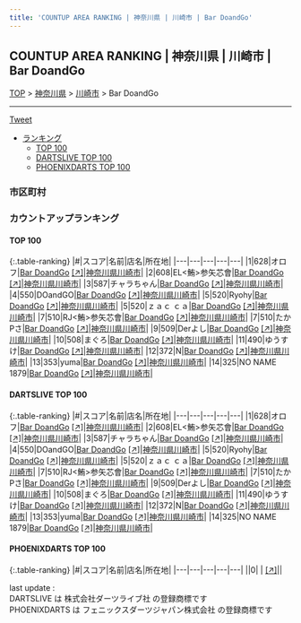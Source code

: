 ```yaml
---
title: 'COUNTUP AREA RANKING | 神奈川県 | 川崎市 | Bar DoandGo'
---
```

## COUNTUP AREA RANKING | 神奈川県 | 川崎市 | Bar DoandGo

[TOP](/darts/rank/) > [神奈川県](/darts/rank/神奈川県/) > [川崎市](/darts/rank/神奈川県/川崎市/) > Bar DoandGo

___

<a href="https://twitter.com/share?ref_src=twsrc%5Etfw" data-text="COUNTUP AREA RANKING | 神奈川県川崎市Bar DoandGo" class="twitter-share-button" data-hashtags="DARTSLIVE,PHOENIXDARTS,darts,ダーツ" data-show-count="false">Tweet</a>

* [ランキング](#カウントアップランキング)
    * [TOP 100](#top-100)
    * [DARTSLIVE TOP 100](#dartslive-top-100)
    * [PHOENIXDARTS TOP 100](#phoenixdarts-top-100)

### 市区町村

<ul>

</ul>

### カウントアップランキング

#### TOP 100



{:.table-ranking}
|#|スコア|名前|店名|所在地|
|---|---|---|---|---|
|1|628|<span class="rank-name-dl">オロフ</span>|<a href="/darts/rank/shops/3b8c6594312d1d305f9f3321c1147265.html">Bar DoandGo</a> <a href="https://search.dartslive.com/jp/shop/3b8c6594312d1d305f9f3321c1147265">[↗]</a>|<a href="/darts/rank/神奈川県/川崎市">神奈川県川崎市</a>|
|2|608|<span class="rank-name-dl">EL&lt;鮪&gt;参矢芯會</span>|<a href="/darts/rank/shops/3b8c6594312d1d305f9f3321c1147265.html">Bar DoandGo</a> <a href="https://search.dartslive.com/jp/shop/3b8c6594312d1d305f9f3321c1147265">[↗]</a>|<a href="/darts/rank/神奈川県/川崎市">神奈川県川崎市</a>|
|3|587|<span class="rank-name-dl">チャラちゃん</span>|<a href="/darts/rank/shops/3b8c6594312d1d305f9f3321c1147265.html">Bar DoandGo</a> <a href="https://search.dartslive.com/jp/shop/3b8c6594312d1d305f9f3321c1147265">[↗]</a>|<a href="/darts/rank/神奈川県/川崎市">神奈川県川崎市</a>|
|4|550|<span class="rank-name-dl">DOandGO</span>|<a href="/darts/rank/shops/3b8c6594312d1d305f9f3321c1147265.html">Bar DoandGo</a> <a href="https://search.dartslive.com/jp/shop/3b8c6594312d1d305f9f3321c1147265">[↗]</a>|<a href="/darts/rank/神奈川県/川崎市">神奈川県川崎市</a>|
|5|520|<span class="rank-name-dl">Ryohy</span>|<a href="/darts/rank/shops/3b8c6594312d1d305f9f3321c1147265.html">Bar DoandGo</a> <a href="https://search.dartslive.com/jp/shop/3b8c6594312d1d305f9f3321c1147265">[↗]</a>|<a href="/darts/rank/神奈川県/川崎市">神奈川県川崎市</a>|
|5|520|<span class="rank-name-dl">ｚａｃ ｃａ</span>|<a href="/darts/rank/shops/3b8c6594312d1d305f9f3321c1147265.html">Bar DoandGo</a> <a href="https://search.dartslive.com/jp/shop/3b8c6594312d1d305f9f3321c1147265">[↗]</a>|<a href="/darts/rank/神奈川県/川崎市">神奈川県川崎市</a>|
|7|510|<span class="rank-name-dl">RJ&lt;鮪&gt;参矢芯會</span>|<a href="/darts/rank/shops/3b8c6594312d1d305f9f3321c1147265.html">Bar DoandGo</a> <a href="https://search.dartslive.com/jp/shop/3b8c6594312d1d305f9f3321c1147265">[↗]</a>|<a href="/darts/rank/神奈川県/川崎市">神奈川県川崎市</a>|
|7|510|<span class="rank-name-dl">たかPさ</span>|<a href="/darts/rank/shops/3b8c6594312d1d305f9f3321c1147265.html">Bar DoandGo</a> <a href="https://search.dartslive.com/jp/shop/3b8c6594312d1d305f9f3321c1147265">[↗]</a>|<a href="/darts/rank/神奈川県/川崎市">神奈川県川崎市</a>|
|9|509|<span class="rank-name-dl">Derよし</span>|<a href="/darts/rank/shops/3b8c6594312d1d305f9f3321c1147265.html">Bar DoandGo</a> <a href="https://search.dartslive.com/jp/shop/3b8c6594312d1d305f9f3321c1147265">[↗]</a>|<a href="/darts/rank/神奈川県/川崎市">神奈川県川崎市</a>|
|10|508|<span class="rank-name-dl">まぐろ</span>|<a href="/darts/rank/shops/3b8c6594312d1d305f9f3321c1147265.html">Bar DoandGo</a> <a href="https://search.dartslive.com/jp/shop/3b8c6594312d1d305f9f3321c1147265">[↗]</a>|<a href="/darts/rank/神奈川県/川崎市">神奈川県川崎市</a>|
|11|490|<span class="rank-name-dl">ゆうすけ</span>|<a href="/darts/rank/shops/3b8c6594312d1d305f9f3321c1147265.html">Bar DoandGo</a> <a href="https://search.dartslive.com/jp/shop/3b8c6594312d1d305f9f3321c1147265">[↗]</a>|<a href="/darts/rank/神奈川県/川崎市">神奈川県川崎市</a>|
|12|372|<span class="rank-name-dl">N</span>|<a href="/darts/rank/shops/3b8c6594312d1d305f9f3321c1147265.html">Bar DoandGo</a> <a href="https://search.dartslive.com/jp/shop/3b8c6594312d1d305f9f3321c1147265">[↗]</a>|<a href="/darts/rank/神奈川県/川崎市">神奈川県川崎市</a>|
|13|353|<span class="rank-name-dl">yuma</span>|<a href="/darts/rank/shops/3b8c6594312d1d305f9f3321c1147265.html">Bar DoandGo</a> <a href="https://search.dartslive.com/jp/shop/3b8c6594312d1d305f9f3321c1147265">[↗]</a>|<a href="/darts/rank/神奈川県/川崎市">神奈川県川崎市</a>|
|14|325|<span class="rank-name-dl">NO NAME 1879</span>|<a href="/darts/rank/shops/3b8c6594312d1d305f9f3321c1147265.html">Bar DoandGo</a> <a href="https://search.dartslive.com/jp/shop/3b8c6594312d1d305f9f3321c1147265">[↗]</a>|<a href="/darts/rank/神奈川県/川崎市">神奈川県川崎市</a>|


#### DARTSLIVE TOP 100



{:.table-ranking}
|#|スコア|名前|店名|所在地|
|---|---|---|---|---|
|1|628|<span class="rank-name-dl">オロフ</span>|<a href="/darts/rank/shops/3b8c6594312d1d305f9f3321c1147265.html">Bar DoandGo</a> <a href="https://search.dartslive.com/jp/shop/3b8c6594312d1d305f9f3321c1147265">[↗]</a>|<a href="/darts/rank/神奈川県/川崎市">神奈川県川崎市</a>|
|2|608|<span class="rank-name-dl">EL&lt;鮪&gt;参矢芯會</span>|<a href="/darts/rank/shops/3b8c6594312d1d305f9f3321c1147265.html">Bar DoandGo</a> <a href="https://search.dartslive.com/jp/shop/3b8c6594312d1d305f9f3321c1147265">[↗]</a>|<a href="/darts/rank/神奈川県/川崎市">神奈川県川崎市</a>|
|3|587|<span class="rank-name-dl">チャラちゃん</span>|<a href="/darts/rank/shops/3b8c6594312d1d305f9f3321c1147265.html">Bar DoandGo</a> <a href="https://search.dartslive.com/jp/shop/3b8c6594312d1d305f9f3321c1147265">[↗]</a>|<a href="/darts/rank/神奈川県/川崎市">神奈川県川崎市</a>|
|4|550|<span class="rank-name-dl">DOandGO</span>|<a href="/darts/rank/shops/3b8c6594312d1d305f9f3321c1147265.html">Bar DoandGo</a> <a href="https://search.dartslive.com/jp/shop/3b8c6594312d1d305f9f3321c1147265">[↗]</a>|<a href="/darts/rank/神奈川県/川崎市">神奈川県川崎市</a>|
|5|520|<span class="rank-name-dl">Ryohy</span>|<a href="/darts/rank/shops/3b8c6594312d1d305f9f3321c1147265.html">Bar DoandGo</a> <a href="https://search.dartslive.com/jp/shop/3b8c6594312d1d305f9f3321c1147265">[↗]</a>|<a href="/darts/rank/神奈川県/川崎市">神奈川県川崎市</a>|
|5|520|<span class="rank-name-dl">ｚａｃ ｃａ</span>|<a href="/darts/rank/shops/3b8c6594312d1d305f9f3321c1147265.html">Bar DoandGo</a> <a href="https://search.dartslive.com/jp/shop/3b8c6594312d1d305f9f3321c1147265">[↗]</a>|<a href="/darts/rank/神奈川県/川崎市">神奈川県川崎市</a>|
|7|510|<span class="rank-name-dl">RJ&lt;鮪&gt;参矢芯會</span>|<a href="/darts/rank/shops/3b8c6594312d1d305f9f3321c1147265.html">Bar DoandGo</a> <a href="https://search.dartslive.com/jp/shop/3b8c6594312d1d305f9f3321c1147265">[↗]</a>|<a href="/darts/rank/神奈川県/川崎市">神奈川県川崎市</a>|
|7|510|<span class="rank-name-dl">たかPさ</span>|<a href="/darts/rank/shops/3b8c6594312d1d305f9f3321c1147265.html">Bar DoandGo</a> <a href="https://search.dartslive.com/jp/shop/3b8c6594312d1d305f9f3321c1147265">[↗]</a>|<a href="/darts/rank/神奈川県/川崎市">神奈川県川崎市</a>|
|9|509|<span class="rank-name-dl">Derよし</span>|<a href="/darts/rank/shops/3b8c6594312d1d305f9f3321c1147265.html">Bar DoandGo</a> <a href="https://search.dartslive.com/jp/shop/3b8c6594312d1d305f9f3321c1147265">[↗]</a>|<a href="/darts/rank/神奈川県/川崎市">神奈川県川崎市</a>|
|10|508|<span class="rank-name-dl">まぐろ</span>|<a href="/darts/rank/shops/3b8c6594312d1d305f9f3321c1147265.html">Bar DoandGo</a> <a href="https://search.dartslive.com/jp/shop/3b8c6594312d1d305f9f3321c1147265">[↗]</a>|<a href="/darts/rank/神奈川県/川崎市">神奈川県川崎市</a>|
|11|490|<span class="rank-name-dl">ゆうすけ</span>|<a href="/darts/rank/shops/3b8c6594312d1d305f9f3321c1147265.html">Bar DoandGo</a> <a href="https://search.dartslive.com/jp/shop/3b8c6594312d1d305f9f3321c1147265">[↗]</a>|<a href="/darts/rank/神奈川県/川崎市">神奈川県川崎市</a>|
|12|372|<span class="rank-name-dl">N</span>|<a href="/darts/rank/shops/3b8c6594312d1d305f9f3321c1147265.html">Bar DoandGo</a> <a href="https://search.dartslive.com/jp/shop/3b8c6594312d1d305f9f3321c1147265">[↗]</a>|<a href="/darts/rank/神奈川県/川崎市">神奈川県川崎市</a>|
|13|353|<span class="rank-name-dl">yuma</span>|<a href="/darts/rank/shops/3b8c6594312d1d305f9f3321c1147265.html">Bar DoandGo</a> <a href="https://search.dartslive.com/jp/shop/3b8c6594312d1d305f9f3321c1147265">[↗]</a>|<a href="/darts/rank/神奈川県/川崎市">神奈川県川崎市</a>|
|14|325|<span class="rank-name-dl">NO NAME 1879</span>|<a href="/darts/rank/shops/3b8c6594312d1d305f9f3321c1147265.html">Bar DoandGo</a> <a href="https://search.dartslive.com/jp/shop/3b8c6594312d1d305f9f3321c1147265">[↗]</a>|<a href="/darts/rank/神奈川県/川崎市">神奈川県川崎市</a>|


#### PHOENIXDARTS TOP 100



{:.table-ranking}
|#|スコア|名前|店名|所在地|
|---|---|---|---|---|
||0|<span class="rank-name-dl"> </span>|<a href="/darts/rank/shops/.html"></a> <a href="">[↗]</a>|<a href="/darts/rank//"></a>|


<div class="footer border-top border-gray-light mt-5 pt-3 text-right text-gray">
    last update : <span style="font-weight: italic" id="foot_last_modified"></span><br />
    DARTSLIVE は 株式会社ダーツライブ社 の登録商標です<br />
    PHOENIXDARTS は フェニックスダーツジャパン株式会社 の登録商標です<br />
</div>

<script src="https://cdnjs.cloudflare.com/ajax/libs/jquery.tablesorter/2.31.3/js/jquery.tablesorter.min.js" integrity="sha512-qzgd5cYSZcosqpzpn7zF2ZId8f/8CHmFKZ8j7mU4OUXTNRd5g+ZHBPsgKEwoqxCtdQvExE5LprwwPAgoicguNg==" crossorigin="anonymous" referrerpolicy="no-referrer"></script>
<link rel="stylesheet" href="https://cdnjs.cloudflare.com/ajax/libs/jquery.tablesorter/2.31.3/css/theme.default.min.css" integrity="sha512-wghhOJkjQX0Lh3NSWvNKeZ0ZpNn+SPVXX1Qyc9OCaogADktxrBiBdKGDoqVUOyhStvMBmJQ8ZdMHiR3wuEq8+w==" crossorigin="anonymous" referrerpolicy="no-referrer" />
<script>
$(function() {
    $(".table-ranking").tablesorter({sortList:[[0, 0]]});
    $("#foot_last_modified").text(formatDate(new Date(document.lastModified), 'yyyy-MM-dd HH:mm:ss'));
});
</script>

<script async src="https://platform.twitter.com/widgets.js" charset="utf-8"></script>